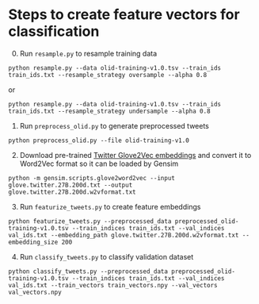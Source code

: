 # Steps to create feature vectors for classification
0. Run `resample.py` to resample training data
```
python resample.py --data olid-training-v1.0.tsv --train_ids train_ids.txt --resample_strategy oversample --alpha 0.8
```
or 
```
python resample.py --data olid-training-v1.0.tsv --train_ids train_ids.txt --resample_strategy undersample --alpha 0.8
```

1. Run `preprocess_olid.py` to generate preprocessed tweets

```
python preprocess_olid.py --file olid-training-v1.0
```

2. Download pre-trained [Twitter Glove2Vec embeddings](https://nlp.stanford.edu/projects/glove/) and convert it to Word2Vec format so it can be loaded by Gensim

```
python -m gensim.scripts.glove2word2vec --input  glove.twitter.27B.200d.txt --output glove.twitter.27B.200d.w2vformat.txt
```

3. Run `featurize_tweets.py` to create feature embeddings

```
python featurize_tweets.py --preprocessed_data preprocessed_olid-training-v1.0.tsv --train_indices train_ids.txt --val_indices val_ids.txt --embedding_path glove.twitter.27B.200d.w2vformat.txt --embedding_size 200
```

4. Run `classify_tweets.py` to classify validation dataset
```
python classify_tweets.py --preprocessed_data preprocessed_olid-training-v1.0.tsv --train_indices train_ids.txt --val_indices val_ids.txt --train_vectors train_vectors.npy --val_vectors val_vectors.npy
```
